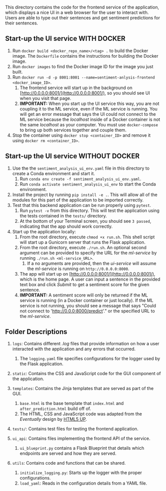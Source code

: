 This directory contains the code for the frontend service of the application, which displays a nice UI in a web browser for the user to interact with. Users are able to type out their sentences and get sentiment predictions for their sentences.

## Start-up the UI service WITH DOCKER
1. Run `docker build <docker_repo_name>/<tag> .` to build the Docker image. The `Dockerfile` contains the instructions for building the Docker image.
2. Run `docker images` to find the Docker image ID for the image you just built.
3. Run `docker run -d -p 8001:8001 --name=sentiment-anlysis-frontend <docker_image_ID>`.
	1. The frontend service will start up in the background on [http://0.0.0.0:8001/](http://0.0.0.0:8001/), so you should see UI when you visit that page. 
	2. __IMPORTANT:__ When you start up the UI service this way, you are not coupling it to the ML service, even if the ML service is running. You will get an error message that says the UI could not connect to the ML service because the _localhost_ inside of a Docker container is not the same _localhost_ as your computer. You must use `docker-compose` to bring up both services together and couple them.
4. Stop the container using `docker stop <container_ID>` and remove it using `docker rm <container_ID>`.

## Start-up the UI service WITHOUT DOCKER
1. Use the the `sentiment_analysis_ui_env.yaml` file in this directory to create a Conda environment and start it.
	1. Run `conda env create -f sentiment_analysis_ui_env.yaml`.
	2. Run `conda activate sentiment_analysis_ui_env` to start the Conda environment.
2. Install the project by running `pip install -e .`. This will allow all of the modules for this part of the application to be imported correctly.
3. Test that this backend application can be run properly using `pytest`.
	1. Run `pytest -v` from this directory. This will test the application using the tests contained in the `tests/` directory.
	2. At the bottom of your Terminal screen, you should see `3 passed`, indicating that the app should work correctly.
4. Start up the application locally:
	1. From the root directory, execute `chmod +x run.sh`. This shell script will start up a Gunicorn server that runs the Flask application.
	2. From the root directory, execute `./run.sh`. An optional second argument can be provided to specify the URL for the _ml-service_ by running `./run.sh <ml-service_URL>`.
		1. If a no arguments are provided, then the _ui-service_ will assume the _ml-service_ is running on `http://0.0.0.0:8000`.
	3. The app will start up on [http://0.0.0.0:8001/](http://0.0.0.0:8001/), which is the home page. A user can input a sentence in the provided text box and click _Submit_ to get a sentiment score for the given sentence.
	4. __IMPORTANT:__ A sentiment score will only be returned if the ML service is running (in a Docker container or just locally). If the ML service is not running, you should see a message that says "Could not connect to 'http://0.0.0:8000/predict'." or the specified URL to the _ml-service_.


## Folder Descriptions
1. `logs`: Contains different _.log_ files that provide information on how a user interacted with the application and any errors that occurred.
	1. The `logging.yaml` file specifies configurations for the logger used by the Flask application.

2. `static`: Contains the CSS and JavaScript code for the GUI component of the application.
3. `templates`: Contains the Jinja templates that are served as part of the GUI.
	1. `base.html` is the base template that `index.html` and `after_prediction.html` build off of.
	2. The HTML, CSS and JavaScript code was adapted from the _Eventually_ design by [HTML5 UP](html5up.net).
4. `tests/`: Contains test files for testing the frontend application.
5. `ui_api`: Contains files implementing the frontend API of the service.
	1. `ui_blueprint.py` contains a Flask Blueprint that details which endpoints are served and how they are served.
6. `utils`: Contains code and functions that can be shared.
	1. `initialize_logging.py`: Starts up the logger with the proper configurations.
	2. `load_yaml`: Reads in the configuration details from a YAML file.
